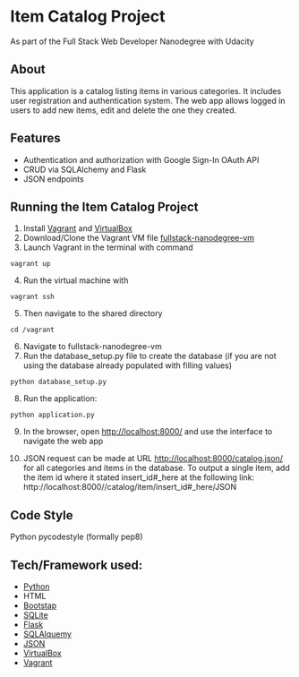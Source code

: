 # Item Catalog Project

As part of the Full Stack Web Developer Nanodegree with Udacity

## About 

This application is a catalog listing items in various categories. It includes user registration and authentication system. The web app allows logged in users to add new items, edit and delete the one they created. 

## Features

* Authentication and authorization with Google Sign-In OAuth API
* CRUD via SQLAlchemy and Flask
* JSON endpoints



## Running the Item Catalog Project

1. Install [Vagrant](https://www.vagrantup.com) and [VirtualBox](https://www.virtualbox.org)
2. Download/Clone the Vagrant VM file [fullstack-nanodegree-vm](https://github.com/udacity/fullstack-nanodegree-vm)
3. Launch Vagrant in the terminal with command 
```
vagrant up
```

4. Run the virtual machine with 
```
vagrant ssh
```

5. Then navigate to the shared directory
```
cd /vagrant
```

6. Navigate to fullstack-nanodegree-vm
7. Run the database_setup.py file to create the database (if you are not using the database already populated with filling values)
```
python database_setup.py
```

8. Run the application:
```
python application.py
```

9. In the browser, open [http://localhost:8000/](http://localhost:8000/) and use the interface to navigate the web app 

10. JSON request can be made at URL [http://localhost:8000/catalog.json/](http://localhost:8000/catalog.json/) for all categories and items in the database. To output a single item, add the item id where it stated insert_id#_here at the following link: http://localhost:8000//catalog/item/insert_id#_here/JSON

## Code Style

Python pycodestyle (formally pep8)


## Tech/Framework used:

* [Python](https://www.python.org)
* HTML
* [Bootstap](https://getbootstrap.com)
* [SQLite](https://www.sqlite.org/index.html)
* [Flask](http://flask.pocoo.org)
* [SQLAlquemy](https://www.sqlalchemy.org)
* [JSON](http://www.json.org)
* [VirtualBox](https://www.virtualbox.org)
* [Vagrant](https://www.vagrantup.com)
